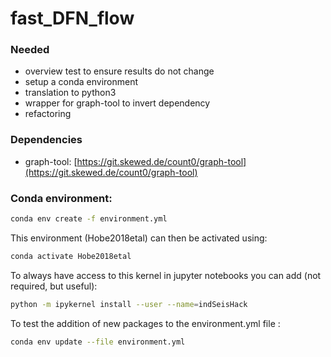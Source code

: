 # fast_DFN_flow

### Needed
- overview test to ensure results do not change
- setup a conda environment
- translation to python3
- wrapper for graph-tool to invert dependency
- refactoring




### Dependencies
- graph-tool: [https://git.skewed.de/count0/graph-tool](https://git.skewed.de/count0/graph-tool)


### Conda environment:
```bash
conda env create -f environment.yml
```

This environment (Hobe2018etal) can then be activated using:

```bash
conda activate Hobe2018etal
```

To always have access to this kernel in jupyter notebooks you can add (not required, but useful):
```bash
python -m ipykernel install --user --name=indSeisHack
```

To test the addition of new packages to the environment.yml file :
```bash
conda env update --file environment.yml
```

